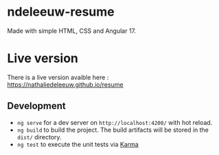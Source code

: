 # ndeleeuw-resume

Made with simple HTML, CSS and Angular 17.

# Live version

There is a live version avaible here : https://nathaliedeleeuw.github.io/resume

## Development

- `ng serve` for a dev server on `http://localhost:4200/` with hot reload.
- `ng build` to build the project. The build artifacts will be stored in the `dist/` directory.
- `ng test` to execute the unit tests via [Karma](https://karma-runner.github.io)
